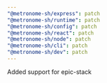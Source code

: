 ```yaml
---
"@metronome-sh/express": patch
"@metronome-sh/runtime": patch
"@metronome-sh/config": patch
"@metronome-sh/react": patch
"@metronome-sh/node": patch
"@metronome-sh/cli": patch
"@metronome-sh/dev": patch
---
```


Added support for epic-stack

